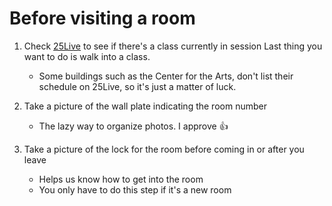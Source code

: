 # Before visiting a room

1. Check [25Live](https://25live.collegenet.com/pro/towson#!/home/search/location/list) to see if there's a class currently in session
      Last thing you want to do is walk into a class.

   - Some buildings such as the Center for the Arts, don't list their schedule on 25Live, so it's just a matter of luck.

2. Take a picture of the wall plate indicating the room number

   - The lazy way to organize photos. I approve 👍

3. Take a picture of the lock for the room before coming in or after you leave
   - Helps us know how to get into the room
   - You only have to do this step if it's a new room
